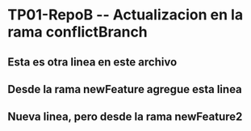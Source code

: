 # TP01-RepoB -- Actualizacion en la rama conflictBranch

## Esta es otra linea en este archivo

## Desde la rama newFeature agregue esta linea

## Nueva linea, pero desde la rama newFeature2